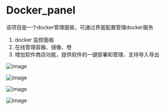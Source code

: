 # Docker_panel

该项目是一个docker管理面板，可通过界面配置管理docker服务
1. docker 监控面板
2. 在线管理容器、镜像、卷
3. 增加软件商店功能，提供软件的一键部署和管理，支持导入导出

![image](https://github.com/user-attachments/assets/77b5080d-2dfa-463b-9b4e-8167c186ff72)

![image](https://github.com/user-attachments/assets/58f472aa-e741-4f3c-a396-d0a44e8d713e)

![image](https://github.com/user-attachments/assets/cbb28b03-826e-4d6b-bc0f-b75e14ba5b61)

![image](https://github.com/user-attachments/assets/8f7130d8-8e68-404e-b963-0a20d92959aa)




